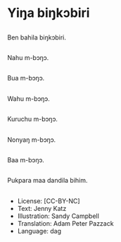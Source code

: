 # Yiŋa biŋkɔbiri

##
Ben bahila biŋkɔbiri.

##
Nahu m-bɔŋɔ.

##
Bua m-bɔŋɔ.

##
Wahu m-bɔŋɔ.

##
Kuruchu m-bɔŋɔ.

##
Nonyaŋ m-bɔŋɔ.

##
Baa m-bɔŋɔ.

##
Pukpara maa dandila bihim.

##
* License: [CC-BY-NC]
* Text: Jenny Katz
* Illustration: Sandy Campbell
* Translation: Adam Peter Pazzack
* Language: dag
